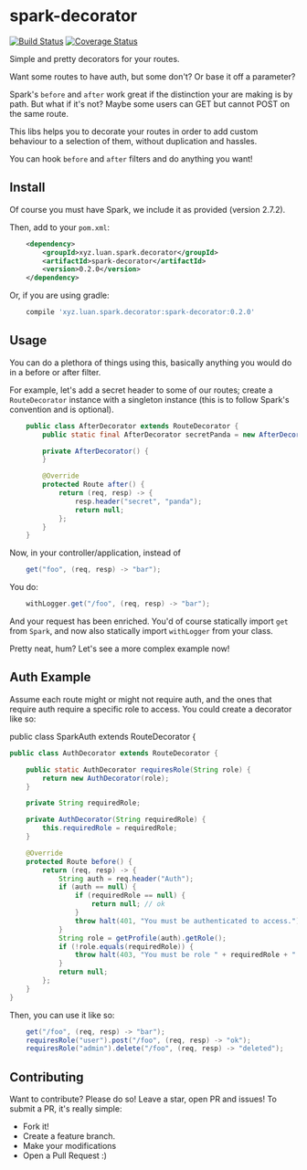 # spark-decorator

[![Build Status](https://travis-ci.org/luanpotter/spark-decorator.svg?branch=master)](https://travis-ci.org/luanpotter/spark-decorator) [![Coverage Status](https://coveralls.io/repos/github/luanpotter/spark-decorator/badge.svg?branch=master)](https://coveralls.io/github/luanpotter/spark-decorator?branch=master)

Simple and pretty decorators for your routes.

Want some routes to have auth, but some don't? Or base it off a parameter?

Spark's `before` and `after` work great if the distinction your are making is by path. But what if it's not? Maybe some users can GET but cannot POST on the same route.

This libs helps you to decorate your routes in order to add custom behaviour to a selection of them, without duplication and hassles.

You can hook `before` and `after` filters and do anything you want!

## Install

Of course you must have Spark, we include it as provided (version 2.7.2).

Then, add to your `pom.xml`:

```xml
    <dependency>
        <groupId>xyz.luan.spark.decorator</groupId>
        <artifactId>spark-decorator</artifactId>
        <version>0.2.0</version>
    </dependency>
```

Or, if you are using gradle:

```groovy
    compile 'xyz.luan.spark.decorator:spark-decorator:0.2.0'
```

## Usage

You can do a plethora of things using this, basically anything you would do in a before or after filter.

For example, let's add a secret header to some of our routes; create a `RouteDecorator` instance with a singleton instance (this is to follow Spark's convention and is optional).

```java
    public class AfterDecorator extends RouteDecorator {
        public static final AfterDecorator secretPanda = new AfterDecorator();

        private AfterDecorator() {
        }

        @Override
        protected Route after() {
            return (req, resp) -> {
                resp.header("secret", "panda");
                return null;
            };
        }
    }
```

Now, in your controller/application, instead of
```java
    get("foo", (req, resp) -> "bar");
```

You do:

```java
    withLogger.get("/foo", (req, resp) -> "bar");
```

And your request has been enriched. You'd of course statically import `get` from `Spark`, and now also statically import `withLogger` from your class.

Pretty neat, hum? Let's see a more complex example now!

## Auth Example

Assume each route might or might not require auth, and the ones that require auth require a specific role to access. You could create a decorator like so:

public class SparkAuth extends RouteDecorator {

```java
public class AuthDecorator extends RouteDecorator {

    public static AuthDecorator requiresRole(String role) {
        return new AuthDecorator(role);
    }

    private String requiredRole;

    private AuthDecorator(String requiredRole) {
        this.requiredRole = requiredRole;
    }

    @Override
    protected Route before() {
        return (req, resp) -> {
            String auth = req.header("Auth");
            if (auth == null) {
                if (requiredRole == null) {
                    return null; // ok
                }
                throw halt(401, "You must be authenticated to access.");
            }
            String role = getProfile(auth).getRole();
            if (!role.equals(requiredRole)) {
                throw halt(403, "You must be role " + requiredRole + " to access.");
            }
            return null;
        };
    }
}
```

Then, you can use it like so:

```java
    get("/foo", (req, resp) -> "bar");
    requiresRole("user").post("/foo", (req, resp) -> "ok");
    requiresRole("admin").delete("/foo", (req, resp) -> "deleted");
```

## Contributing

Want to contribute? Please do so! Leave a star, open PR and issues! To submit a PR, it's really simple:

* Fork it!
* Create a feature branch.
* Make your modifications
* Open a Pull Request :)
